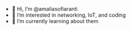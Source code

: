 - 👋 Hi, I’m @amaliasofiaranti
- 👀 I’m interested in networking, IoT, and coding
- 🌱 I’m currently learning about them

<!---
amaliasofiaranti/amaliasofiaranti is a ✨ special ✨ repository because its `README.md` (this file) appears on your GitHub profile.
You can click the Preview link to take a look at your changes.
--->
